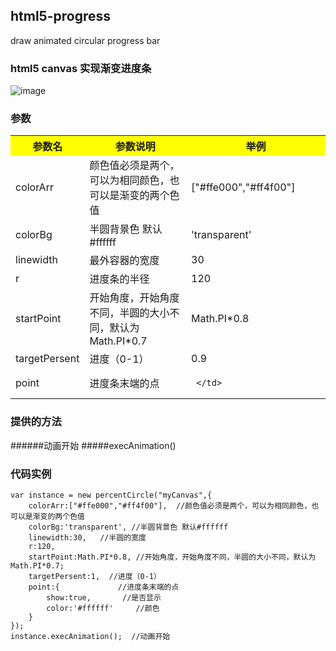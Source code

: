 ## html5-progress

draw animated circular progress bar

### html5 canvas 实现渐变进度条 ###

![image](http://g.recordit.co/wtOvR1GzKI.gif)


### 参数 ###

<table>
  <tr>
    <th width=10%, bgcolor=yellow >参数名</th>
 	<th width=40%, bgcolor=yellow>参数说明</th>
    <th width="50%", bgcolor=yellow>举例</th>
  </tr>
  <tr>
    <td > colorArr </td>
    <td> 颜色值必须是两个，可以为相同颜色，也可以是渐变的两个色值  </td>
    <td> ["#ffe000","#ff4f00"] </td>
  </tr>
  <tr>
    <td >colorBg </td>
    <td> 半圆背景色 默认#ffffff </td>
    <td> 'transparent' </td>
  <tr>
    <td >linewidth </td>
    <td> 最外容器的宽度 </td>
    <td>  30 </td>
  </tr>
  <tr>
    <td >r </td>
    <td> 进度条的半径 </td>
    <td>  120 </td>
  </tr>
  <tr>
    <td >startPoint </td>
    <td> 开始角度，开始角度不同，半圆的大小不同，默认为  Math.PI*0.7 </td>
    <td>  Math.PI*0.8 </td>
  </tr>
  <tr>
    <td >targetPersent </td>
    <td> 进度（0-1） </td>
    <td>  0.9 </td>
  </tr>
  <tr>
    <td >point </td>
    <td> 进度条末端的点 </td>
    <td>  
			
	 </td>
  </tr>
</table>

### 提供的方法 ###
######动画开始
#####execAnimation()  

### 代码实例 ###


    var instance = new percentCircle("myCanvas",{
        colorArr:["#ffe000","#ff4f00"],  //颜色值必须是两个，可以为相同颜色，也可以是渐变的两个色值
        colorBg:'transparent', //半圆背景色 默认#ffffff
        linewidth:30,   //半圆的宽度
        r:120,
        startPoint:Math.PI*0.8, //开始角度，开始角度不同，半圆的大小不同，默认为  Math.PI*0.7;
        targetPersent:1,  //进度（0-1）
        point:{             //进度条末端的点
            show:true,       //是否显示
            color:'#ffffff'     //颜色
        }
    });
    instance.execAnimation();  //动画开始


